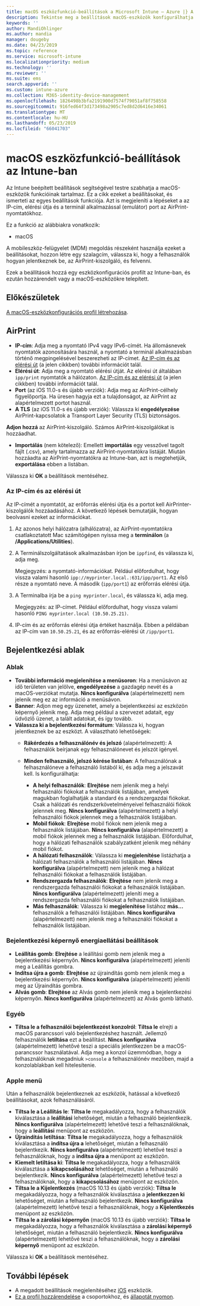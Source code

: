 ```yaml
---
title: macOS eszközfunkció-beállítások a Microsoft Intune – Azure |} A Microsoft Docs
description: Tekintse meg a beállítások macOS-eszközök konfigurálhatja az AirPrint és testre szabhatja a bejelentkezési ablakban, a Microsoft Intune-ban power gomb megjelenítése vagy elrejtése. Tekintse meg a lépéseket a az IP-cím, elérési útja és portbeállítások az AirPrint-kiszolgáló a hálózaton. Az eszközkonfigurációs profil ezek a beállítások segítségével konfigurálhatja a macOS eszközök funkciói.
keywords: ''
author: MandiOhlinger
ms.author: mandia
manager: dougeby
ms.date: 04/23/2019
ms.topic: reference
ms.service: microsoft-intune
ms.localizationpriority: medium
ms.technology: ''
ms.reviewer: ''
ms.suite: ems
search.appverid: ''
ms.custom: intune-azure
ms.collection: M365-identity-device-management
ms.openlocfilehash: 1826498b3bfa2191900d7574f79051af8f758558
ms.sourcegitcommit: 916fed64f3d173498a2905c7ed8d2d6416e34061
ms.translationtype: MT
ms.contentlocale: hu-HU
ms.lasthandoff: 05/23/2019
ms.locfileid: "66041703"
---
```

# <a name="macos-device-feature-settings-in-intune"></a>macOS eszközfunkció-beállítások az Intune-ban

Az Intune beépített beállítások segítségével testre szabhatja a macOS-eszközök funkcióinak tartalmaz. Ez a cikk ezeket a beállításokat, és ismerteti az egyes beállítások funkciója. Azt is megjeleníti a lépéseket a az IP-cím, elérési útja és a terminál alkalmazással (emulátor) port az AirPrint-nyomtatókhoz.

Ez a funkció az alábbiakra vonatkozik:

- macOS

A mobileszköz-felügyelet (MDM) megoldás részeként használja ezeket a beállításokat, hozzon létre egy szalagcím, válassza ki, hogy a felhasználók hogyan jelentkeznek be, az AirPrint-kiszolgáló, és felvenni.

Ezek a beállítások hozzá egy eszközkonfigurációs profilt az Intune-ban, és ezután hozzárendelt vagy a macOS-eszközökre telepített.

## <a name="before-you-begin"></a>Előkészületek

[A macOS-eszközkonfigurációs profil létrehozása](device-features-configure.md).

## <a name="airprint"></a>AirPrint

- **IP-cím**: Adja meg a nyomtató IPv4 vagy IPv6-címét. Ha állomásnevek nyomtatók azonosítására használ, a nyomtató a terminál alkalmazásban történő megpingelésével beszerezheti az IP-címet. [Az IP-cím és az elérési út](#get-the-ip-address-and-path) (a jelen cikkben) további információt talál.
- **Elérési út**: Adja meg a nyomtató elérési útját. Az elérési út általában `ipp/print` nyomtatók a hálózaton. [Az IP-cím és az elérési út](#get-the-ip-address-and-path) (a jelen cikkben) további információt talál.
- **Port** (az iOS 11.0-s és újabb verziók): Adja meg az AirPrint-célhely figyelőportja. Ha üresen hagyja ezt a tulajdonságot, az AirPrint az alapértelmezett portot használ.
- **A TLS** (az iOS 11.0-s és újabb verziók): Válassza ki **engedélyezése** AirPrint-kapcsolatok a Transport Layer Security (TLS) biztonságos.

**Adjon hozzá** az AirPrint-kiszolgáló. Számos AirPrint-kiszolgálókat is hozzáadhat.

- **Importálás** (nem kötelező): Emellett **importálás** egy vesszővel tagolt fájlt (.csv), amely tartalmazza az AirPrint-nyomtatókra listáját. Miután hozzáadta az AirPrint-nyomtatókra az Intune-ban, azt is megtehetjük, **exportálása** ebben a listában.

Válassza ki **OK** a beállítások mentéséhez.

### <a name="get-the-ip-address-and-path"></a>Az IP-cím és az elérési út

Az IP-címét a nyomtatót, az erőforrás elérési útja és a portot kell AirPrinter-kiszolgálók hozzáadásához. A következő lépések bemutatják, hogyan beolvasni ezeket az információkat.

1. Az azonos helyi hálózatra (alhálózatra), az AirPrint-nyomtatókra csatlakoztatott Mac számítógépen nyissa meg a **terminálon** (a **/Applications/Utilities**).
2. A Terminálszolgáltatások alkalmazásban írjon be `ippfind`, és válassza ki, adja meg.

    Megjegyzés: a nyomtató-információkat. Például előfordulhat, hogy vissza valami hasonló `ipp://myprinter.local.:631/ipp/port1`. Az első része a nyomtató neve. A második (`ipp/port1`) az erőforrás elérési útja.

3. A Terminalba írja be a `ping myprinter.local`, és válassza ki, adja meg.

   Megjegyzés: az IP-címet. Például előfordulhat, hogy vissza valami hasonló `PING myprinter.local (10.50.25.21)`.

4. IP-cím és az erőforrás elérési útja értéket használja. Ebben a példában az IP-cím van `10.50.25.21`, és az erőforrás-elérési út `/ipp/port1`.

## <a name="login-window"></a>Bejelentkezési ablak

### <a name="window-layout"></a>Ablak

- **További információ megjelenítése a menüsoron**: Ha a menüsávon az idő területen van jelölve, **engedélyezése** a gazdagép nevét és a macOS-verziókat mutatja. **Nincs konfigurálva** (alapértelmezett) nem jelenik meg ez az információ a menüsávon.
- **Banner**: Adjon meg egy üzenetet, amely a bejelentkezési az eszközön képernyő jelenik meg. Adja meg például a szervezet adatait, egy üdvözlő üzenet, a talált adatokat, és így tovább.
- **Válassza ki a bejelentkezési formátum**: Válassza ki, hogyan jelentkeznek be az eszközt. A választható lehetőségek:
  - **Rákérdezés a felhasználónév és jelszó** (alapértelmezett): A felhasználók beírjanak egy felhasználónevet és jelszót igényel.
  - **Minden felhasználó, jelszó kérése listában**: A felhasználónak a felhasználóneve a felhasználó listából ki, és adja meg a jelszavát kell. Is konfigurálhatja:

    - **A helyi felhasználók**: **Elrejtése** nem jelenik meg a helyi felhasználói fiókokat a felhasználók listájában, amelyek magukban foglalhatják a standard és a rendszergazdai fiókokat. Csak a hálózati és rendszerkövetelményeivel felhasználói fiókok jelennek meg. **Nincs konfigurálva** (alapértelmezett) a helyi felhasználói fiókok jelennek meg a felhasználók listájában.
    - **Mobil fiókok**: **Elrejtése** mobil fiókok nem jelenik meg a felhasználók listájában. **Nincs konfigurálva** (alapértelmezett) a mobil fiókok jelennek meg a felhasználók listájában. Előfordulhat, hogy a hálózati felhasználók szabályzatként jelenik meg néhány mobil fiókot.
    - **A hálózati felhasználók**: Válassza ki **megjelenítése** listázhatja a hálózati felhasználók a felhasználói listájában. **Nincs konfigurálva** (alapértelmezett) nem jelenik meg a hálózat felhasználói fiókokat a felhasználók listájában.
    - **Rendszergazda felhasználók**: **Elrejtése** nem jelenik meg a rendszergazda felhasználói fiókokat a felhasználók listájában. **Nincs konfigurálva** (alapértelmezett) jeleníti meg a rendszergazda felhasználói fiókokat a felhasználók listájában.
    - **Más felhasználók**: Válassza ki **megjelenítése** listához **más...**  felhasználók a felhasználói listájában. **Nincs konfigurálva** (alapértelmezett) nem jelenik meg a felhasználói fiókokat a felhasználók listájában.

### <a name="login-screen-power-settings"></a>Bejelentkezési képernyő energiaellátási beállítások

- **Leállítás gomb**: **Elrejtése** a leállítási gomb nem jelenik meg a bejelentkezési képernyőn. **Nincs konfigurálva** (alapértelmezett) jeleníti meg a Leállítás gombra.
- **Indítsa újra a gomb**: **Elrejtése** az újraindítás gomb nem jelenik meg a bejelentkezési képernyőn. **Nincs konfigurálva** (alapértelmezett) jeleníti meg az Újraindítás gombra.
- **Alvás gomb**: **Elrejtése** az Alvás gomb nem jelenik meg a bejelentkezési képernyőn. **Nincs konfigurálva** (alapértelmezett) az Alvás gomb látható.

### <a name="other"></a>Egyéb

- **Tiltsa le a felhasználói bejelentkezést konzolról**: **Tiltsa le** elrejti a macOS parancssori való bejelentkezéshez használt. Jellemző felhasználók **letiltása** ezt a beállítást. **Nincs konfigurálva** (alapértelmezett) lehetővé teszi a speciális jelentkezzen be a macOS-parancssor használatával. Adja meg a konzol üzemmódban, hogy a felhasználóknak megadniuk `>console` a felhasználónév mezőben, majd a konzolablakban kell hitelesítenie.

### <a name="apple-menu"></a>Apple menü

Után a felhasználók bejelentkeznek az eszközök, hatással a következő beállításokat, azok felhasználásáról.

- **Tiltsa le a Leállítás le**: **Tiltsa le** megakadályozza, hogy a felhasználók kiválasztása a **leállítási** lehetőséget, miután a felhasználó bejelentkezik. **Nincs konfigurálva** (alapértelmezett) lehetővé teszi a felhasználóknak, hogy a **leállítási** menüpont az eszközön.
- **Újraindítás letiltása**: **Tiltsa le** megakadályozza, hogy a felhasználók kiválasztása a **indítsa újra a** lehetőséget, miután a felhasználó bejelentkezik. **Nincs konfigurálva** (alapértelmezett) lehetővé teszi a felhasználóknak, hogy a **indítsa újra a** menüpont az eszközön.
- **Kiemelt letiltása ki**: **Tiltsa le** megakadályozza, hogy a felhasználók kiválasztása a **kikapcsolásához** lehetőséget, miután a felhasználó bejelentkezik. **Nincs konfigurálva** (alapértelmezett) lehetővé teszi a felhasználóknak, hogy a **kikapcsolásához** menüpont az eszközön.
- **Tiltsa le a Kijelentkezés** (macOS 10.13 és újabb verziók): **Tiltsa le** megakadályozza, hogy a felhasználók kiválasztása a **jelentkezzen ki** lehetőséget, miután a felhasználó bejelentkezik. **Nincs konfigurálva** (alapértelmezett) lehetővé teszi a felhasználóknak, hogy a **Kijelentkezés** menüpont az eszközön.
- **Tiltsa le a zárolási képernyőn** (macOS 10.13 és újabb verziók): **Tiltsa le** megakadályozza, hogy a felhasználók kiválasztása a **zárolási képernyő** lehetőséget, miután a felhasználó bejelentkezik. **Nincs konfigurálva** (alapértelmezett) lehetővé teszi a felhasználóknak, hogy a **zárolási képernyő** menüpont az eszközön.

Válassza ki **OK** a beállítások mentéséhez.

## <a name="next-steps"></a>További lépések

- A megadott beállítások megjelenítéséhez [iOS](ios-device-features-settings.md) eszközök.
- [Ez a profil hozzárendelése](device-profile-assign.md) a csoportokhoz, és [állapotát nyomon](device-profile-monitor.md).
